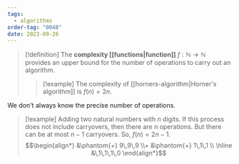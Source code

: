 ```yaml
---
tags:
  - algorithms
order-tag: "0048"
date: 2023-09-26
---
```

>[!definition]
>The **complexity [[functions|function]]** $f:\mathbb{N}\to \mathbb{N}$ provides an upper bound for the number of operations to carry out an algorithm.
>
>>[!example]
>>The complexity of [[horners-algorithm|Horner's algorithm]] is $f(n)=2n$.

We don't always know the precise number of operations.

>[!example]
>Adding two natural numbers with $n$ digits.
>If this process does not include carryovers, then there are $n$ operations. But there can be at most $n-1$ carryovers. So, $f(n)=2n-1$.
>$$\begin{align*} &\phantom{+} 9\,9\,9 \\+ &\phantom{+} 1\,1\,1 \\
\hline
  &\,1\,1\,1\,0
\end{align*}$$

